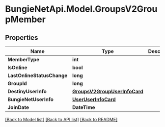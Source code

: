 # BungieNetApi.Model.GroupsV2GroupMember
## Properties

Name | Type | Description | Notes
------------ | ------------- | ------------- | -------------
**MemberType** | **int** |  | [optional] 
**IsOnline** | **bool** |  | [optional] 
**LastOnlineStatusChange** | **long** |  | [optional] 
**GroupId** | **long** |  | [optional] 
**DestinyUserInfo** | [**GroupsV2GroupUserInfoCard**](GroupsV2GroupUserInfoCard.md) |  | [optional] 
**BungieNetUserInfo** | [**UserUserInfoCard**](UserUserInfoCard.md) |  | [optional] 
**JoinDate** | **DateTime** |  | [optional] 

[[Back to Model list]](../README.md#documentation-for-models) [[Back to API list]](../README.md#documentation-for-api-endpoints) [[Back to README]](../README.md)

